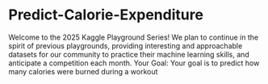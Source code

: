 # Predict-Calorie-Expenditure
Welcome to the 2025 Kaggle Playground Series! We plan to continue in the spirit of previous playgrounds, providing interesting and approachable datasets for our community to practice their machine learning skills, and anticipate a competition each month.  Your Goal: Your goal is to predict how many calories were burned during a workout
